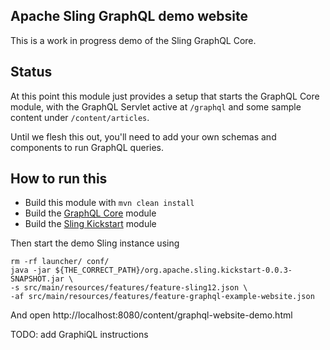 Apache Sling GraphQL demo website
----

This is a work in progress demo of the Sling GraphQL Core.

## Status

At this point this module just provides a setup that starts the GraphQL Core module,
with the GraphQL Servlet active at `/graphql` and some sample content under
`/content/articles`.

Until we flesh this out, you'll need to add your own schemas and components
to run GraphQL queries.

## How to run this

* Build this module with `mvn clean install`
* Build the [GraphQL Core](https://github.com/apache/sling-org-apache-sling-graphql-core/) module
* Build the [Sling Kickstart](https://github.com/apache/sling-org-apache-sling-kickstart) module

Then start the demo Sling instance using

    rm -rf launcher/ conf/
    java -jar ${THE_CORRECT_PATH}/org.apache.sling.kickstart-0.0.3-SNAPSHOT.jar \
    -s src/main/resources/features/feature-sling12.json \
    -af src/main/resources/features/feature-graphql-example-website.json 

And open http://localhost:8080/content/graphql-website-demo.html

TODO: add GraphiQL instructions
